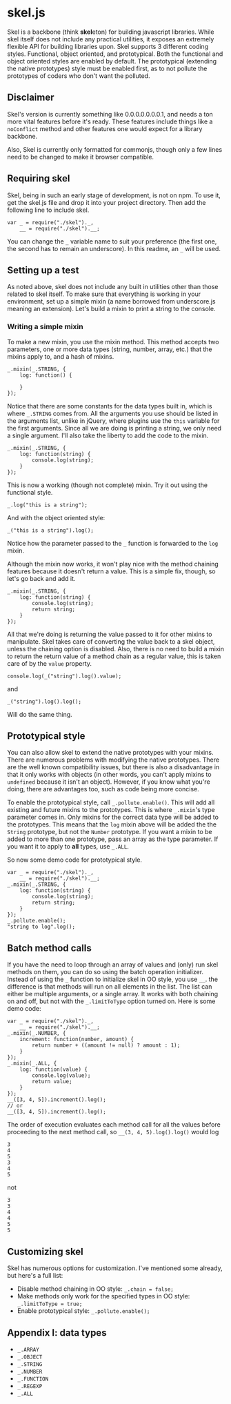 # skel.js
Skel is a backbone (think **skel**eton) for building javascript libraries. While skel itself does not include
any practical utilities, it exposes an extremely flexible API for building libraries upon. Skel supports 3
different coding styles. Functional, object oriented, and prototypical. Both the functional and object oriented
styles are enabled by default. The prototypical (extending the native prototypes) style must be enabled first,
as to not pollute the prototypes of coders who don't want the polluted.

## Disclaimer
Skel's version is currently something like 0.0.0.0.0.0.0.1, and needs a ton more vital features before it's
ready. These features include things like a `noConflict` method and other features one would expect for a
library backbone.

Also, Skel is currently only formatted for commonjs, though only a few lines need to be changed to make it
browser compatible.

## Requiring skel
Skel, being in such an early stage of development, is not on npm. To use it, get the skel.js file and drop it
into your project directory. Then add the following line to include skel.

    var _ = require("./skel")._,
        __ = require("./skel").__;

You can change the `_` variable name to suit your preference (the first one, the second has to
remain an underscore). In this readme, an `_` will be used.

## Setting up a test
As noted above, skel does not include any built in utilities other than those related to skel itself. To make
sure that everything is working in your environment, set up a simple mixin (a name borrowed from underscore.js
meaning an extension). Let's build a mixin to print a string to the console.

### Writing a simple mixin
To make a new mixin, you use the mixin method. This method accepts two parameters, one or more data types
(string, number, array, etc.) that the mixins apply to, and a hash of mixins.

    _.mixin(_.STRING, {
        log: function() {
            
        }
    });

Notice that there are some constants for the data types built in, which is where `_.STRING` comes from. All the
arguments you use should be listed in the arguments list, unlike in jQuery, where plugins use the `this`
variable for the first arguments. Since all we are doing is printing a string, we only need a single argument.
I'll also take the liberty to add the code to the mixin.

    _.mixin(_.STRING, {
        log: function(string) {
            console.log(string);
        }
    });

This is now a working (though not complete) mixin. Try it out using the functional style.

    _.log("this is a string");

And with the object oriented style:

    _("this is a string").log();

Notice how the parameter passed to the `_` function is forwarded to the `log` mixin.

Although the mixin now works, it won't play nice with the method chaining features because it doesn't return a
value. This is a simple fix, though, so let's go back and add it.

    _.mixin(_.STRING, {
        log: function(string) {
            console.log(string);
            return string;
        }
    });

All that we're doing is returning the value passed to it for other mixins to manipulate. Skel takes care of
converting the value back to a skel object, unless the chaining option is disabled. Also, there is no need to
build a mixin to return the return value of a method chain as a regular value, this is taken care of by the
`value` property.

    console.log(_("string").log().value);

and

    _("string").log().log();

Will do the same thing.

## Prototypical style
You can also allow skel to extend the native prototypes with your mixins. There are numerous problems with
modifying the native prototypes. There are the well known compatibility issues, but there is also a disadvantage
in that it only works with objects (in other words, you can't apply mixins to `undefined` because it isn't an
object). However, if you know what you're doing, there are advantages too, such as code being more concise.

To enable the prototypical style, call `_.pollute.enable()`. This will add all existing and future mixins to the
prototypes. This is where `_.mixin`'s type parameter comes in. Only mixins for the correct data type will be
added to the prototypes. This means that the `log` mixin above will be added the the `String` prototype, but not
the `Number` prototype. If you want a mixin to be added to more than one prototype, pass an array as the type
parameter. If you want it to apply to **all** types, use `_.ALL`.

So now some demo code for prototypical style.

    var _ = require("./skel")._,
        __ = require("./skel").__;
    _.mixin(_.STRING, {
        log: function(string) {
            console.log(string);
            return string;
        }
    });
    _.pollute.enable();
    "string to log".log();
    
## Batch method calls
If you have the need to loop through an array of values and (only) run skel methods on them, you can do so using
the batch operation initializer. Instead of using the `_` function to initialize skel in OO style, you use `__`.
the difference is that methods will run on all elements in the list. The list can either be multiple arguments,
or a single array. It works with both chaining on and off, but not with the `_.limitToType` option turned on.
Here is some demo code:

    var _ = require("./skel")._,
        __ = require("./skel").__;
    _.mixin(_.NUMBER, {
        increment: function(number, amount) {
            return number + ((amount != null) ? amount : 1);
        }
    });
    _.mixin(_.ALL, {
        log: function(value) {
            console.log(value);
            return value;
        }
    });
    __([3, 4, 5]).increment().log();
    // or
    __([3, 4, 5]).increment().log();

The order of execution evaluates each method call for all the values before proceeding to the next method call,
so `__(3, 4, 5).log().log()` would log

    3
    4
    5
    3
    4
    5
    
not

    3
    3
    4
    4
    5
    5

## Customizing skel
Skel has numerous options for customization. I've mentioned some already, but here's a full list:

 * Disable method chaining in OO style: `_.chain = false;`
 * Make methods only work for the specified types in OO style: `_.limitToType = true;`
 * Enable prototypical style: `_.pollute.enable();`

## Appendix I: data types
 * `_.ARRAY`
 * `_.OBJECT`
 * `_.STRING`
 * `_.NUMBER`
 * `_.FUNCTION`
 * `_.REGEXP`
 * `_.ALL`
